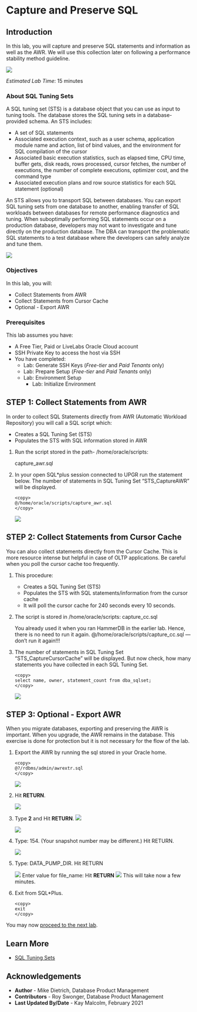 # Capture and Preserve SQL

## Introduction

In this lab, you will capture and preserve SQL statements and information as well as the AWR. We will use this collection later on following a performance stability method guideline.

![](./images/capturesql.png " ")

*Estimated Lab Time*: 15 minutes

### About SQL Tuning Sets
A SQL tuning set (STS) is a database object that you can use as input to tuning tools. The database stores the SQL tuning sets in a database-provided schema. An STS includes:

- A set of SQL statements
- Associated execution context, such as a user schema, application module name and action, list of bind values, and the environment for SQL compilation of the cursor
- Associated basic execution statistics, such as elapsed time, CPU time, buffer gets, disk reads, rows processed, cursor fetches, the number of executions, the number of complete executions, optimizer cost, and the command type
- Associated execution plans and row source statistics for each SQL statement (optional)

An STS allows you to transport SQL between databases.  You can export SQL tuning sets from one database to another, enabling transfer of SQL workloads between databases for remote performance diagnostics and tuning. When suboptimally performing SQL statements occur on a production database, developers may not want to investigate and tune directly on the production database. The DBA can transport the problematic SQL statements to a test database where the developers can safely analyze and tune them.

![](./images/sqltuningset.png " ")

### Objectives
In this lab, you will:
* Collect Statements from AWR
* Collect Statements from Cursor Cache
* Optional - Export AWR

### Prerequisites
This lab assumes you have:
- A Free Tier, Paid or LiveLabs Oracle Cloud account
- SSH Private Key to access the host via SSH
- You have completed:
    - Lab: Generate SSH Keys (*Free-tier* and *Paid Tenants* only)
    - Lab: Prepare Setup (*Free-tier* and *Paid Tenants* only)
    - Lab: Environment Setup
		- Lab: Initialize Environment

## **STEP 1**: Collect Statements from AWR

In order to collect SQL Statements directly from AWR (Automatic Workload Repository) you will call a SQL script which:
- Creates a SQL Tuning Set (STS)
- Populates the STS with SQL information stored in AWR

1.  Run the script stored in the path- /home/oracle/scripts:
    
    capture_awr.sql

2. In your open SQL*plus session connected to UPGR run the statement below.  The number of statements in SQL Tuning Set “STS_CaptureAWR” will be displayed.

    ````
    <copy>
    @/home/oracle/scripts/capture_awr.sql
    </copy>
    ````
    ![](./images/upgrade_19c_10.png " ")

## **STEP 2**: Collect Statements from Cursor Cache

You can also collect statements directly from the Cursor Cache. This is more resource intense but helpful in case of OLTP applications. Be careful when you poll the cursor cache too frequently.

1. This procedure:
      - Creates a SQL Tuning Set (STS)
      - Populates the STS with SQL statements/information from the cursor cache
      - It will poll the cursor cache for 240 seconds every 10 seconds.

2. The script is stored in /home/oracle/scripts:
        capture_cc.sql

    You already used it when you ran HammerDB in the earlier lab. Hence, there is no need to run it again. @/home/oracle/scripts/capture_cc.sql — don’t run it again!!!

3. The number of statements in SQL Tuning Set “STS_CaptureCursorCache” will be displayed. But now check, how many statements you have collected in each SQL Tuning Set.
    
    ````
    <copy>
    select name, owner, statement_count from dba_sqlset;
    </copy>
    ````
    ![](./images/sqlset.png " ")


## **STEP 3**: Optional - Export AWR

When you migrate databases, exporting and preserving the AWR is important. When you upgrade, the AWR remains in the database. This exercise is done for protection but it is not necessary for the flow of the lab.

1. Export the AWR by running the sql stored in your Oracle home.

    ````
    <copy>
    @?/rdbms/admin/awrextr.sql
    </copy>
    ````
    ![](./images/upgrade_19c_11.png " ")

2. Hit **RETURN**.
    
    ![](./images/upgrade_19c_12.png " ")

3. Type **2** and Hit **RETURN**.
   ![](./images/snapday2.png " ")

    ![](./images/snapid.png " ")

4. Type: 154. (Your snapshot number may be different.)  Hit RETURN.

    ![](./images/upgrade_19c_15.png " ")

5. Type: DATA\_PUMP\_DIR.  Hit RETURN

    ![](./images/upgrade_19c_16.png " ")
    Enter value for file_name:
    Hit **RETURN**
    ![](./images/upgrade_19c_17.png " ")
    This will take now a few minutes.

6. Exit from SQL*Plus.
    
    ````
    <copy>
    exit
    </copy>
    ````

You may now [proceed to the next lab](#next).

## Learn More

* [SQL Tuning Sets](https://docs.oracle.com/en/database/oracle/oracle-database/19/tgsql/managing-sql-tuning-sets.html#GUID-DD136837-9921-4C73-ABB8-9F1DC22542C5)

## Acknowledgements
* **Author** - Mike Dietrich, Database Product Management
* **Contributors** -  Roy Swonger, Database Product Management
* **Last Updated By/Date** - Kay Malcolm, February 2021
